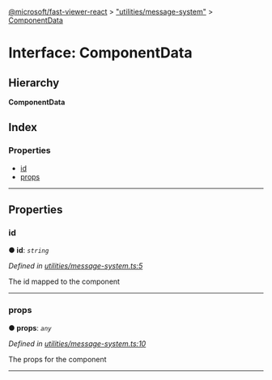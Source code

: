 [@microsoft/fast-viewer-react](../README.md) > ["utilities/message-system"](../modules/_utilities_message_system_.md) > [ComponentData](../interfaces/_utilities_message_system_.componentdata.md)

# Interface: ComponentData

## Hierarchy

**ComponentData**

## Index

### Properties

* [id](_utilities_message_system_.componentdata.md#id)
* [props](_utilities_message_system_.componentdata.md#props)

---

## Properties

<a id="id"></a>

###  id

**● id**: *`string`*

*Defined in [utilities/message-system.ts:5](https://github.com/Microsoft/fast-dna/blob/164dd3ca/packages/fast-viewer-react/src/utilities/message-system.ts#L5)*

The id mapped to the component

___
<a id="props"></a>

###  props

**● props**: *`any`*

*Defined in [utilities/message-system.ts:10](https://github.com/Microsoft/fast-dna/blob/164dd3ca/packages/fast-viewer-react/src/utilities/message-system.ts#L10)*

The props for the component

___

